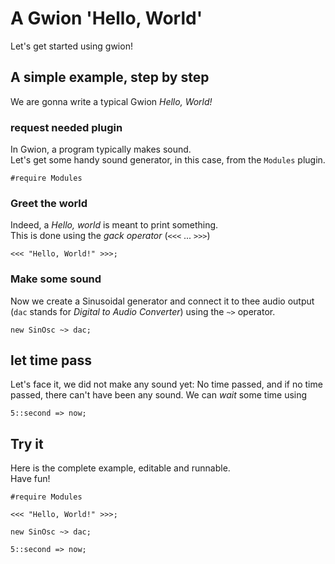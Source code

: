 # A Gwion 'Hello, World'

Let's get started using gwion!

## A simple example, step by step

We are gonna write a typical Gwion *Hello, World!*


### request needed plugin

In Gwion, a program typically makes sound.  
Let's get some handy sound generator,
in this case, from the `Modules` plugin.

```gwion
#require Modules
```


### Greet the world

Indeed, a *Hello, world* is meant to print something.  
This is done using the *gack operator* (`<<<` ... `>>>`)

```gwion
<<< "Hello, World!" >>>;
```


### Make some sound


Now we create a Sinusoidal generator
and connect it to thee audio output
(`dac` stands for *Digital to Audio Converter*)
using the `~>` operator.
```gwion
new SinOsc ~> dac;
```


## let time pass

Let's face it, we did not make any sound yet:
No time passed, and if no time passed,
there can't have been any sound.
We can *wait* some time using

```gwion
5::second => now;
```


## Try it

Here is the complete example, editable and runnable.  
Have fun!

```gwion,editable
#require Modules

<<< "Hello, World!" >>>;

new SinOsc ~> dac;

5::second => now;
```
